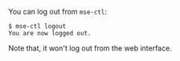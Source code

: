 You can log out from `mse-ctl`:

```console
$ mse-ctl logout
You are now logged out.
```

Note that, it won't log out from the web interface.
